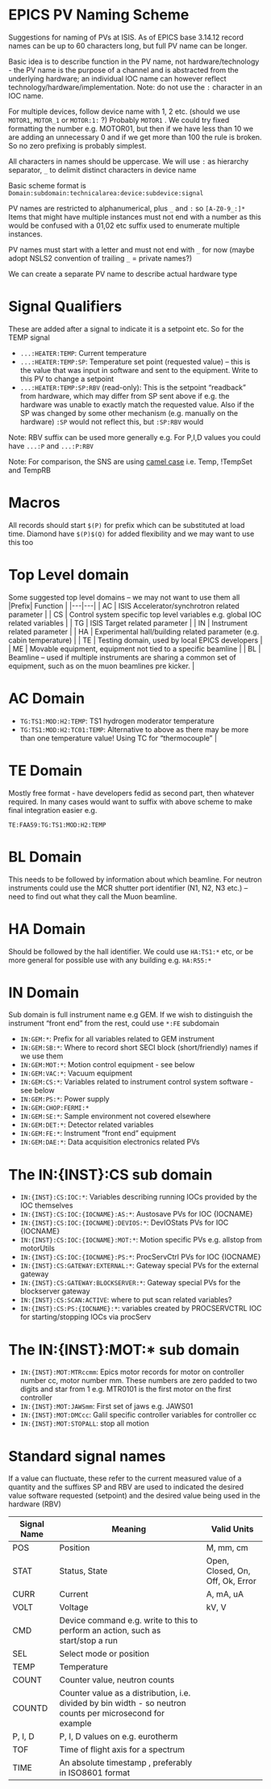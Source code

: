 # EPICS PV Naming Scheme
Suggestions for naming of PVs at ISIS. As of EPICS base 3.14.12 record names can be up to 60 characters long, but full PV name can be longer. 

Basic idea is to describe function in the PV name, not hardware/technology - the PV name is the purpose of a channel and is abstracted from the underlying hardware; an individual IOC name can however reflect technology/hardware/implementation. Note: do not use the `:` character in an IOC name.

For multiple devices, follow device name with 1, 2  etc. (should we use `MOTOR1`, `MOTOR_1` or `MOTOR:1:` ?) Probably `MOTOR1` . We could try fixed formatting the number e.g. MOTOR01, but then if we have less than 10 we are adding an unnecessary 0 and if we get more than 100 the rule is broken. So no zero prefixing is probably simplest. 

All characters in names should be uppercase. We will use `:` as hierarchy separator, `_` to delimit distinct characters in device name

Basic scheme format is `Domain:subdomain:technicalarea:device:subdevice:signal`

PV names are restricted to alphanumerical, plus `_` and `:` so `[A-Z0-9_:]*` Items that might have multiple instances must not end with a number as this would be confused with a 01,02 etc suffix used to enumerate multiple instances. 

PV names must start with a letter and must not end with `_` for now (maybe adopt NSLS2 convention of trailing `_` = private names?)

We can create a separate PV name to describe actual hardware type 

# Signal Qualifiers
These are added after a signal to indicate it is a setpoint etc. So for the TEMP signal

- `...:HEATER:TEMP`: Current temperature
- `...:HEATER:TEMP:SP`: Temperature set point (requested value) – this is the value that was input in software and sent to the equipment. Write to this PV to change a setpoint
- `...:HEATER:TEMP:SP:RBV`  (read-only): This is the setpoint “readback”  from hardware, which may differ from SP sent above if e.g. the hardware was unable to exactly match the requested value. Also if the SP was changed by some other mechanism (e.g. manually on the hardware) `:SP` would not reflect this, but `:SP:RBV` would

Note:  RBV suffix can be used more generally e.g. For P,I,D values you could have `...:P` and `...:P:RBV`

Note: For comparison, the SNS are using [camel case](http://en.wikipedia.org/wiki/CamelCase) i.e.  Temp, !TempSet and TempRB 

# Macros

All records should start `$(P)` for prefix which can be substituted at load time. Diamond have `$(P)$(Q)` for added flexibility and we may want to use this too

# Top Level domain

Some suggested top level domains – we may not want to use them all
|Prefix| Function |
|---|---|
| AC    | ISIS Accelerator/synchrotron related parameter |
| CS    | Control system specific top level variables e.g. global IOC related variables |
| TG    | ISIS Target related parameter |
| IN    | Instrument related parameter |
| HA    | Experimental hall/building related parameter (e.g. cabin temperature) |
| TE    | Testing domain, used by local EPICS developers |
| ME    | Movable equipment, equipment not tied to a specific beamline |
| BL    | Beamline – used if multiple instruments are sharing a common set of equipment, such as on the muon beamlines pre kicker. |

# AC Domain
- `TG:TS1:MOD:H2:TEMP`: TS1 hydrogen moderator temperature
- `TG:TS1:MOD:H2:TC01:TEMP`: Alternative to above as there may be more than one temperature value! Using TC for “thermocouple” |

# TE Domain
Mostly free format - have developers fedid as second part, then whatever required. In many cases would want to suffix with above scheme to make final integration easier e.g.

```
TE:FAA59:TG:TS1:MOD:H2:TEMP
```


# BL Domain
This needs to be followed by information about which beamline. For neutron instruments could use the MCR shutter port identifier (N1, N2, N3 etc.) – need to find out what they call the Muon beamline.

# HA Domain
Should be followed by the hall identifier. We could use `HA:TS1:*` etc, or be more general for possible  use with any building e.g. `HA:R55:* `

# IN Domain
Sub domain is full instrument name e.g GEM. If we wish to distinguish the instrument “front end” from the rest, could use `*:FE` subdomain

- `IN:GEM:*`: Prefix for all variables related to GEM instrument
- `IN:GEM:SB:*`: Where to record short SECI block (short/friendly) names if we use them
- `IN:GEM:MOT:*`: Motion control equipment - see below
- `IN:GEM:VAC:*`: Vacuum equipment
- `IN:GEM:CS:*`: Variables related to instrument control system software - see below
- `IN:GEM:PS:*`: Power supply
- `IN:GEM:CHOP:FERMI:*`
- `IN:GEM:SE:*`: Sample environment not covered elsewhere
- `IN:GEM:DET:*`: Detector related variables
- `IN:GEM:FE:*`: Instrument “front end” equipment
- `IN:GEM:DAE:*`: Data acquisition electronics related PVs

# The IN:{INST}:CS sub domain

- `IN:{INST}:CS:IOC:*`: Variables describing running IOCs provided by the IOC themselves
- `IN:{INST}:CS:IOC:{IOCNAME}:AS:*`: Austosave PVs for IOC {IOCNAME}
- `IN:{INST}:CS:IOC:{IOCNAME}:DEVIOS:*`: DevIOStats PVs for IOC {IOCNAME}
- `IN:{INST}:CS:IOC:{IOCNAME}:MOT:*`: Motion specific PVs e.g. allstop from motorUtils
- `IN:{INST}:CS:IOC:{IOCNAME}:PS:*`: ProcServCtrl PVs for IOC {IOCNAME}
- `IN:{INST}:CS:GATEWAY:EXTERNAL:*`: Gateway special PVs for the external gateway
- `IN:{INST}:CS:GATEWAY:BLOCKSERVER:*`: Gateway special PVs for the blockserver gateway
- `IN:{INST}:CS:SCAN:ACTIVE`: where to put scan related variables?
- `IN:{INST}:CS:PS:{IOCNAME}:*`: variables created by PROCSERVCTRL IOC for starting/stopping IOCs via procServ

# The IN:{INST}:MOT:* sub domain

- `IN:{INST}:MOT:MTRccmm`: Epics motor records for motor on controller number cc, motor number mm. These numbers are zero padded to two digits and star from 1 e.g. MTR0101 is the first motor on the first controller
- `IN:{INST}:MOT:JAWSmm`:  First set of jaws e.g. JAWS01
- `IN:{INST}:MOT:DMCcc`: Galil specific controller variables for controller cc
- `IN:{INST}:MOT:STOPALL`: stop all motion

# Standard signal names

If a value can fluctuate, these refer to the current measured value of a quantity and the suffixes SP and RBV are used to indicated the desired value software requested (setpoint) and the desired value being used in the hardware (RBV)

| Signal Name   | Meaning   | Valid Units |
|---|---|---|
| POS   | Position |    M, mm, cm |
| STAT  | Status, State | Open, Closed, On, Off, Ok, Error |
| CURR  | Current | A, mA, uA |
| VOLT  | Voltage | kV, V |
| CMD   | Device command e.g. write to this to perform an action, such as start/stop a run | |  
| SEL   | Select mode or position | |
| TEMP  | Temperature   | |
| COUNT | Counter value, neutron counts | |
| COUNTD    | Counter value as a distribution, i.e. divided by bin width - so neutron counts per microsecond for example | |
| P, I, D |     P, I, D values on e.g. eurotherm | |
| TOF | Time of flight axis for a spectrum  | |
| TIME | An absolute timestamp , preferably in ISO8601 format | |


